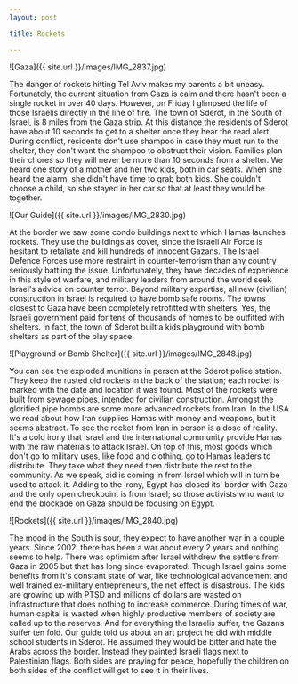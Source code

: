 ```yaml
---
layout: post

title: Rockets

---
```


![Gaza]({{ site.url }}/images/IMG_2837.jpg)

The danger of rockets hitting Tel Aviv makes my parents a bit uneasy.
Fortunately, the current situation from Gaza is calm and there hasn't been a
single rocket in over 40 days. However, on Friday I glimpsed the life of those
Israelis directly in the line of fire. The town of Sderot, in the South of
Israel, is 8 miles from the Gaza strip. At this distance the residents of
Sderot have about 10 seconds to get to a shelter once they hear the read alert.
During conflict, residents don't use shampoo in case they must run to the
shelter, they don't want the shampoo to obstruct their vision. Families plan
their chores so they will never be more than 10 seconds from a shelter. We
heard one story of a mother and her two kids, both in car seats. When she heard
the alarm, she didn't have time to grab both kids. She couldn't choose a child,
so she stayed in her car so that at least they would be together.

![Our Guide]({{ site.url }}/images/IMG_2830.jpg)

At the border we saw some condo buildings next to which Hamas launches rockets.
They use the buildings as cover, since the Israeli Air Force is hesitant to
retaliate and kill hundreds of innocent Gazans. The Israel Defence Forces use
more restraint in counter-terrorism than any country seriously battling the
issue. Unfortunately, they have decades of experience in this style of warfare,
and military leaders from around the world seek Israel's advice on counter
terror. Beyond military expertise, all new (civilian) construction in Israel is
required to have bomb safe rooms. The towns closest to Gaza have been
completely retrofitted with shelters. Yes, the Israeli government paid for tens
of thousands of homes to be outfitted with shelters. In fact, the town of
Sderot built a kids playground with bomb shelters as part of the play space.

![Playground or Bomb Shelter]({{ site.url }}/images/IMG_2848.jpg)

You can see the exploded munitions in person at the Sderot police station. They
keep the rusted old rockets in the back of the station; each rocket is marked
with the date and location it was found. Most of the rockets were built from
sewage pipes, intended for civilian construction. Amongst the glorified pipe
bombs are some more advanced rockets from Iran. In the USA we read about how
Iran supplies Hamas with money and weapons, but it seems abstract. To see the
rocket from Iran in person is a dose of reality. It's a cold irony that Israel
and the international community provide Hamas with the raw materials to attack
Israel. On top of this, most goods which don't go to military uses, like food
and clothing, go to Hamas leaders to distribute. They take what they need then
distribute the rest to the community. As we speak, aid is coming in from Israel
which will in turn be used to attack it. Adding to the irony, Egypt has closed
its' border with Gaza and the only open checkpoint is from Israel; so those
activists who want to end the blockade on Gaza should be focusing on Egypt.

![Rockets]({{ site.url }}/images/IMG_2840.jpg)

The mood in the South is sour, they expect to have another war in a couple
years. Since 2002, there has been a war about every 2 years and nothing seems
to help. There was optimism after Israel withdrew the settlers from Gaza in
2005 but that has long since evaporated. Though Israel gains some benefits from
it's constant state of war, like technological advancement and well
trained ex-military entrepreneurs, the net effect is disastrous. The kids
are growing up with PTSD and millions of dollars are wasted on
infrastructure that does nothing to increase commerce. During times of
war, human capital is wasted when highly productive members of society are
called up to the reserves. And for everything the Israelis suffer, the Gazans
suffer ten fold. Our guide told us about an art project he did with middle
school students in Sderot. He assumed they would be bitter and hate the Arabs
across the border. Instead they painted Israeli flags next to Palestinian
flags. Both sides are praying for peace, hopefully the children on both sides
of the conflict will get to see it in their lives.

